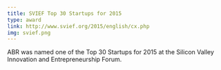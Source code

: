 ```yaml
---
title: SVIEF Top 30 Startups for 2015
type: award
link: http://www.svief.org/2015/english/cx.php
img: svief.png
---
```

ABR was named one of the Top 30 Startups for 2015
at the Silicon Valley Innovation and Entrepreneurship Forum.
